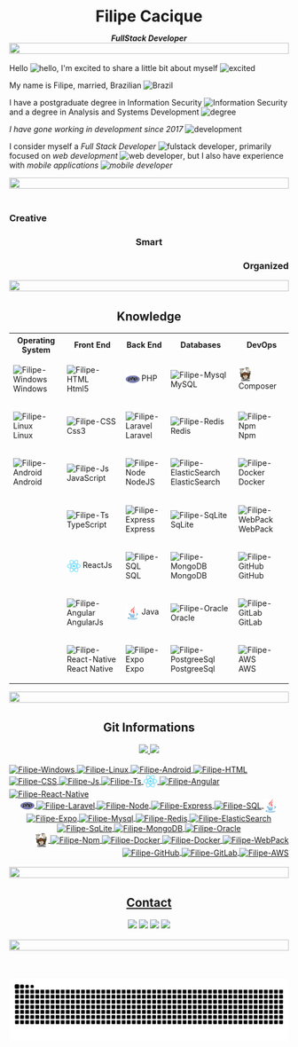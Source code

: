<!-- Name and function -->
<div align="center">
    <h1 style="margin-bottom: 0px">Filipe Cacique</h1>
    <p style="margin-bottom: 0px"><i><b>FullStack Developer</b></i></p>
</div>
<!-- Break -->
<div align="center">
    <img height="20px" width="100%" src="https://img.icons8.com/?size=100&id=8s7dsu8m9Nm3&format=png&color=000000">
</div>
<!-- Apresentation -->
<div>
    <p>Hello <img alt="hello" height="20" src="https://img.icons8.com/?size=100&id=tsO9EFM3Nx5a&format=png&color=000000"/>, I'm excited to share a little bit about myself
        <img alt="excited" height="20" src="https://img.icons8.com/?size=100&id=STvUk6LDccgJ&format=png&color=000000"/>
    </p>
    <p>My name is Filipe, married, Brazilian
        <img alt="Brazil" height="20" src="https://img.icons8.com/?size=100&id=iHI2gDXCsMzH&format=png&color=000000"/>
    </p>
    <p>I have a postgraduate degree in Information Security <img alt="Information Security" height="20" src="https://img.icons8.com/?size=100&id=pXbJmmqmsmIY&format=png&color=000000"/> and a degree in Analysis and Systems Development
        <img alt="degree" height="20" src="https://img.icons8.com/?size=100&id=55005&format=png&color=000000"/>
    </p>
    <p>
        <i>I have gone working in development since 2017</i>
        <img alt="development" height="20" src="https://img.icons8.com/?size=100&id=G3BbEKyWQFlz&format=png&color=000000"/>
    </p>
     <p>
        I consider myself a <i>Full Stack Developer </i><img alt="fulstack developer" height="20" src="https://img.icons8.com/?size=100&id=aNnXVGkz2Uuu&format=png&color=000000"/>,
        primarily focused on <i>web development</i> <img alt="web developer" height="20" src="https://img.icons8.com/?size=100&id=5EBAl7orLCxo&format=png&color=000000"/>,
        but I also have experience with <i>mobile applications <img alt="mobile developer" height="20" src="https://img.icons8.com/?size=100&id=2fjr9hYz2t8x&format=png&color=000000"/></i>
    </p>
</div>
<!-- Break -->
<div align="center">
    <img height="20px" width="100%" src="https://img.icons8.com/?size=100&id=8s7dsu8m9Nm3&format=png&color=000000">
</div>
<!-- Qualities -->
<div style="display: inline_block; text-align: center"><br>
        <div align="start">
            <h3>Creative</h3>
        </div>
        <div align="center">
            <h3>Smart</h3>
        </div>
        <div align="end">
            <h3>Organized</h3>
        </div>
</div>
<!-- Break -->
<div align="center">
    <img height="20px" width="100%" src="https://img.icons8.com/?size=100&id=8s7dsu8m9Nm3&format=png&color=000000">
</div>
<!-- Skills -->
<div align="center">
    <div>
        <h2>Knowledge</h2>
    </div>
    <table>
        <tr>
            <th>Operating System</th>
            <th>Front End</th>
            <th>Back End</th>
            <th>Databases</th>
            <th>DevOps</th>
        </tr>
        <tr>
            <!-- Operating System -->
            <td>
                <p><img align="center" alt="Filipe-Windows" height="30" width="30" src="https://img.icons8.com/color/344/windows-10.png"> Windows</p>
            </td>
            <!-- Front -->
            <td>
                <p><img align="center" height="25px" src="https://img.icons8.com/?size=100&id=20909&format=png&color=000000" alt="Filipe-HTML" > Html5</p>
            </td>
            <!-- Back -->
            <td>
                <p style="vertical-align: bottom"><img align="center" height="25px" src="https://raw.githubusercontent.com/devicons/devicon/master/icons/php/php-original.svg" alt="Filipe-Php"> PHP</p>
            </td>
            <!-- Databases -->
            <td>
                <p style="vertical-align: bottom"><img align="center" height="25px" src="https://img.icons8.com/?size=100&id=UFXRpPFebwa2&format=png&color=000000" alt="Filipe-Mysql"> MySQL</p>
            </td>
            <!-- DevOps -->
            <td>
                <p style="vertical-align: bottom"><img align="center" height="25px" alt="Filipe-Composer" src="https://raw.githubusercontent.com/devicons/devicon/master/icons/composer/composer-original.svg"> Composer</p>
            </td>
        </tr>
        <tr>
            <!-- Operating System -->
            <td>
                <p><img align="center" alt="Filipe-Linux" height="30" width="30" src="https://img.icons8.com/color/344/linux--v2.png"> Linux</p>
            </td>
            <!-- Front -->
            <td>
                <p><img align="center" height="25px" src="https://img.icons8.com/?size=100&id=21278&format=png&color=000000" alt="Filipe-CSS"> Css3</p>
            </td>
            <!-- Back -->
            <td>
                <p style="vertical-align: bottom"><img align="center" height="25px" src="https://upload.wikimedia.org/wikipedia/commons/thumb/9/9a/Laravel.svg/985px-Laravel.svg.png" alt="Filipe-Laravel"> Laravel</p>
            </td>
            <!-- Databases -->
            <td>
                <p style="vertical-align: bottom"><img align="center" height="25px" src="https://img.icons8.com/?size=100&id=DUsKDDZsg8FT&format=png&color=000000" alt="Filipe-Redis"> Redis</p>
            </td>
            <!-- DevOps -->
            <td>
                <p style="vertical-align: bottom"><img align="center" height="25px" alt="Filipe-Npm" src="https://img.icons8.com/?size=100&id=24895&format=png&color=000000"> Npm</p>
            </td>
        </tr>
        <tr>
            <!-- Operating System -->
            <td>
                <p><img align="center" alt="Filipe-Android" height="30" width="30" src="https://img.icons8.com/color/344/android-os.png"> Android</p>
            </td>
            <!-- Front -->
            <td>
                <p><img align="center" height="25px" src="https://img.icons8.com/?size=100&id=108784&format=png&color=000000" alt="Filipe-Js"> JavaScript</p>
            </td>
            <!-- Back -->
            <td>
                <p style="vertical-align: bottom"><img align="center" height="25px" src="https://img.icons8.com/?size=100&id=hsPbhkOH4FMe&format=png&color=000000" alt="Filipe-Node"> NodeJS</p>
            </td>
            <!-- Databases -->
            <td>
                <p style="vertical-align: bottom"><img align="center" height="25px" src="https://img.icons8.com/?size=100&id=aGBLcugRkYpT&format=png&color=000000" alt="Filipe-ElasticSearch"> ElasticSearch</p>
            </td>
            <!-- DevOps -->
            <td>
                <p style="vertical-align: bottom"><img align="center" height="25px" alt="Filipe-Docker" src="https://img.icons8.com/?size=100&id=cdYUlRaag9G9&format=png&color=000000"> Docker</p>
            </td>
        </tr>
        <tr>
            <!-- Operating System -->
            <td>
            </td>
            <!-- Front -->
            <td>
                <p><img align="center" height="25px" src="https://img.icons8.com/?size=100&id=wpZmKzk11AzJ&format=png&color=000000" alt="Filipe-Ts"> TypeScript</p>
            </td>
            <!-- Back -->
            <td>
                <p style="vertical-align: bottom"><img align="center" height="25px" src="https://img.icons8.com/?size=100&id=kg46nzoJrmTR&format=png&color=000000" alt="Filipe-Express"> Express</p>
            </td>
            <!-- Databases -->
            <td>
                <p style="vertical-align: bottom"><img align="center" height="25px" src="https://img.icons8.com/?size=100&id=VMRAbKfEzssG&format=png&color=000000" alt="Filipe-SqLite"> SqLite</p>
            </td>
            <!-- DevOps -->
            <td>
                <p style="vertical-align: bottom"><img align="center" height="25px" alt="Filipe-WebPack" src="https://img.icons8.com/?size=100&id=sOWbK4N3cxGh&format=png&color=000000"> WebPack</p>
            </td>
        </tr>
        <tr>
            <!-- Operating System -->
            <td>
            </td>
            <!-- Front -->
            <td>
                <p><img align="center" height="25px" src="https://raw.githubusercontent.com/devicons/devicon/master/icons/react/react-original.svg" alt="Filipe-React"> ReactJs</p>
            </td>
            <!-- Back -->
            <td>
                <p style="vertical-align: bottom"><img align="center" height="25px" src="https://img.icons8.com/?size=100&id=b9csPDvC8JBF&format=png&color=000000" alt="Filipe-SQL"> SQL</p>
            </td>
            <!-- Databases -->
            <td>
                <p style="vertical-align: bottom"><img align="center" height="25px" src="https://img.icons8.com/?size=100&id=bosfpvRzNOG8&format=png&color=000000" alt="Filipe-MongoDB"> MongoDB</p>
            </td>
            <!-- DevOps -->
            <td>
                <p style="vertical-align: bottom"><img align="center" height="25px" alt="Filipe-GitHub" src="https://img.icons8.com/?size=100&id=4Z2nCrz5iPY2&format=png&color=000000"> GitHub</p>
            </td>
        </tr>
        <tr>
            <!-- Operating System -->
            <td>
            </td>
            <!-- Front -->
            <td>
                <p><img align="center" height="25px" src="https://img.icons8.com/?size=100&id=j9DnICNnlhGk&format=png&color=000000" alt="Filipe-Angular"> AngularJs</p>
            </td>
            <!-- Back -->
            <td>
                <p style="vertical-align: bottom"><img align="center" height="25px" src="https://raw.githubusercontent.com/devicons/devicon/master/icons/java/java-original.svg" alt="Filipe-Java"> Java</p>
            </td>
            <!-- Databases -->
            <td>
                <p style="vertical-align: bottom"><img align="center" height="25px" src="https://img.icons8.com/color/344/oracle-logo.png" alt="Filipe-Oracle"> Oracle</p>
            </td>
             <!-- DevOps -->
            <td>
                <p style="vertical-align: bottom"><img align="center" height="25px" alt="Filipe-GitLab" src="https://img.icons8.com/?size=100&id=34886&format=png&color=000000"> GitLab</p>
            </td>
        </tr>
        <tr>
            <!-- Operating System -->
            <td>
            </td>
            <!-- Front -->
            <td>
                <p><img align="center" height="25px" src="https://img.icons8.com/?size=100&id=t4YbEbA834uH&format=png&color=000000" alt="Filipe-React-Native"> React Native</p>
            </td>
            <!-- Back -->
            <td>
                <p style="vertical-align: bottom"><img align="center" height="25px" src="https://img.icons8.com/?size=100&id=4YmrqudTVJhf&format=png&color=000000" alt="Filipe-Expo"> Expo</p>
            </td>
            <!-- Databases -->
            <td>
                <p style="vertical-align: bottom"><img align="center" height="25px" src="https://img.icons8.com/?size=100&id=38561&format=png&color=000000" alt="Filipe-PostgreeSql"> PostgreeSql</p>
            </td>
            <!-- DevOps -->
            <td>
                <p style="vertical-align: bottom"><img align="center" height="25px" alt="Filipe-AWS" src="https://img.icons8.com/?size=100&id=33039&format=png&color=000000"> AWS</p>
            </td>
        </tr>
    </table>
</div>
<!-- Break -->
<div align="center">
    <img height="20px" width="100%" src="https://img.icons8.com/?size=100&id=8s7dsu8m9Nm3&format=png&color=000000">
</div>
<!-- Git Informations -->
<div align="center">
    <div>
        <h2>Git Informations</h2>
    </div>
    <a href="https://github.com/CaciqueFilipe">
    <img height="180em" src="https://github-readme-stats.vercel.app/api?username=CaciqueFilipe&show_icons=true&theme=dark&include_all_commits=true&count_private=true"/>
    <img height="180em" src="https://github-readme-stats.vercel.app/api/top-langs/?username=CaciqueFilipe&layout=compact&langs_count=7&theme=tokyonight"/>
</div>
<!-- Technologies -->
<div style="display: inline_block; text-align: center"><br>
  <div align="start">
    <img align="center" alt="Filipe-Windows" height="30" width="30" src="https://img.icons8.com/color/344/windows-10.png">
    <img align="center" alt="Filipe-Linux" height="30" width="30" src="https://img.icons8.com/color/344/linux--v2.png">
    <img align="center" alt="Filipe-Android" height="30" width="30" src="https://img.icons8.com/color/344/android-os.png">
    <img align="center" height="25px" src="https://img.icons8.com/?size=100&id=20909&format=png&color=000000" alt="Filipe-HTML" >
    <img align="center" height="25px" src="https://img.icons8.com/?size=100&id=21278&format=png&color=000000" alt="Filipe-CSS">
    <img align="center" height="25px" src="https://img.icons8.com/?size=100&id=108784&format=png&color=000000" alt="Filipe-Js">
    <img align="center" height="25px" src="https://img.icons8.com/?size=100&id=wpZmKzk11AzJ&format=png&color=000000" alt="Filipe-Ts">
    <img align="center" height="25px" src="https://raw.githubusercontent.com/devicons/devicon/master/icons/react/react-original.svg" alt="Filipe-React">
    <img align="center" height="25px" src="https://img.icons8.com/?size=100&id=j9DnICNnlhGk&format=png&color=000000" alt="Filipe-Angular">
    <img align="center" height="25px" src="https://img.icons8.com/?size=100&id=t4YbEbA834uH&format=png&color=000000" alt="Filipe-React-Native">
  </div>
  <div align="center">
    <img align="center" height="25px" src="https://raw.githubusercontent.com/devicons/devicon/master/icons/php/php-original.svg" alt="Filipe-Php">
    <img align="center" height="25px" src="https://upload.wikimedia.org/wikipedia/commons/thumb/9/9a/Laravel.svg/985px-Laravel.svg.png" alt="Filipe-Laravel">
    <img align="center" height="25px" src="https://img.icons8.com/?size=100&id=hsPbhkOH4FMe&format=png&color=000000" alt="Filipe-Node">
    <img align="center" height="25px" src="https://img.icons8.com/?size=100&id=kg46nzoJrmTR&format=png&color=000000" alt="Filipe-Express">
    <img align="center" height="25px" src="https://img.icons8.com/?size=100&id=b9csPDvC8JBF&format=png&color=000000" alt="Filipe-SQL">
    <img align="center" height="25px" src="https://raw.githubusercontent.com/devicons/devicon/master/icons/java/java-original.svg" alt="Filipe-Java">
    <img align="center" height="25px" src="https://img.icons8.com/?size=100&id=4YmrqudTVJhf&format=png&color=000000" alt="Filipe-Expo">
    <img align="center" height="25px" src="https://img.icons8.com/?size=100&id=UFXRpPFebwa2&format=png&color=000000" alt="Filipe-Mysql">
    <img align="center" height="25px" src="https://img.icons8.com/?size=100&id=DUsKDDZsg8FT&format=png&color=000000" alt="Filipe-Redis">
    <img align="center" height="25px" src="https://img.icons8.com/?size=100&id=aGBLcugRkYpT&format=png&color=000000" alt="Filipe-ElasticSearch">
    <img align="center" height="25px" src="https://img.icons8.com/?size=100&id=VMRAbKfEzssG&format=png&color=000000" alt="Filipe-SqLite">
    <img align="center" height="25px" src="https://img.icons8.com/?size=100&id=bosfpvRzNOG8&format=png&color=000000" alt="Filipe-MongoDB">
    <img align="center" height="25px" src="https://img.icons8.com/color/344/oracle-logo.png" alt="Filipe-Oracle">    
  </div>
  <div align="end">
    <img align="center" height="25px" alt="Filipe-Composer" src="https://raw.githubusercontent.com/devicons/devicon/master/icons/composer/composer-original.svg">
    <img align="center" height="25px" alt="Filipe-Npm" src="https://img.icons8.com/?size=100&id=24895&format=png&color=000000">
    <img align="center" height="25px" alt="Filipe-Docker" src="https://img.icons8.com/?size=100&id=cdYUlRaag9G9&format=png&color=000000">
    <img align="center" height="25px" alt="Filipe-Docker" src="https://img.icons8.com/?size=100&id=cdYUlRaag9G9&format=png&color=000000">
    <img align="center" height="25px" alt="Filipe-WebPack" src="https://img.icons8.com/?size=100&id=sOWbK4N3cxGh&format=png&color=000000">
    <img align="center" height="25px" alt="Filipe-GitHub" src="https://img.icons8.com/?size=100&id=4Z2nCrz5iPY2&format=png&color=000000">
    <img align="center" height="25px" alt="Filipe-GitLab" src="https://img.icons8.com/?size=100&id=34886&format=png&color=000000">
    <img align="center" height="25px" alt="Filipe-AWS" src="https://img.icons8.com/?size=100&id=33039&format=png&color=000000">
  </div>
</div>
<br/>
<div align="center">
    <img height="20px" width="100%" src="https://img.icons8.com/?size=100&id=8s7dsu8m9Nm3&format=png&color=000000">
</div>
<!-- Contact -->
<div align="center">
    <div>
        <h2>Contact</h2>
    </div>
    <a href="https://www.facebook.com/filipe.cacique" target="_blank"><img src="https://img.shields.io/badge/Facebook-FF0000?style=for-the-badge&logo=facebook&logoColor=white" target="_blank"></a>
    <a href="https://instagram.com/filipecacique" target="_blank"><img src="https://img.shields.io/badge/-Instagram-%23E4405F?style=for-the-badge&logo=instagram&logoColor=white" target="_blank"></a>
    <a href = "mailto:felipe.cacique@hotmail.com"><img src="https://img.shields.io/badge/-Gmail-%23333?style=for-the-badge&logo=gmail&logoColor=white" target="_blank"></a>
    <a href="https://br.linkedin.com/in/filipe-cacique-b25b97169" target="_blank"><img src="https://img.shields.io/badge/-LinkedIn-%230077B5?style=for-the-badge&logo=linkedin&logoColor=white" target="_blank"></a>
</div>
<br/>
<div align="center">
    <img height="20px" width="100%" src="https://img.icons8.com/?size=100&id=8s7dsu8m9Nm3&format=png&color=000000">
</div>
<br/>
<br/>
<!-- Snake Animation -->
<div align="center">

![Snake animation](https://github.com/CaciqueFilipe/snake-config/blob/main/snake.svg)

</div>

